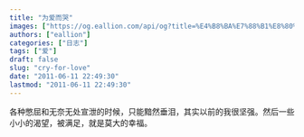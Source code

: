 ```yaml
---
title: "为爱而哭"
images: ["https://og.eallion.com/api/og?title=%E4%B8%BA%E7%88%B1%E8%80%8C%E5%93%AD"]
authors: ["eallion"]
categories: ["日志"]
tags: ["爱"]
draft: false
slug: "cry-for-love"
date: "2011-06-11 22:49:30"
lastmod: "2011-06-11 22:49:30"
---
```


各种憋屈和无奈无处宣泄的时候，只能黯然垂泪，其实以前的我很坚强。然后一些小小的渴望，被满足，就是莫大的幸福。
